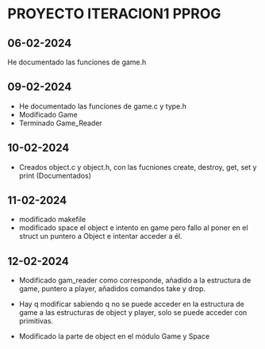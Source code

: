 # PROYECTO ITERACION1 PPROG
## 06-02-2024
He documentado las funciones de game.h

## 09-02-2024
- He documentado las funciones de game.c y type.h
- Modificado Game
- Terminado Game_Reader

## 10-02-2024
- Creados object.c y object.h, con las fucniones create, destroy, get, set y print (Documentados)

## 11-02-2024
- modificado makefile
- modificado space el object e intento en game pero fallo al poner en el struct un puntero a Object 
e intentar acceder a él.
## 12-02-2024
- Modificado gam_reader como corresponde, añadido a la estructura de game, puntero a player, añadidos comandos take y drop.
- Hay q modificar sabiendo q no se puede acceder en la estructura de game a las estructuras de object y player, solo se puede acceder con primitivas.

- Modificado la parte de object en el módulo Game y Space